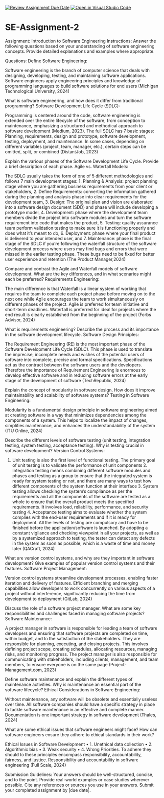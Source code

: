 [![Review Assignment Due Date](https://classroom.github.com/assets/deadline-readme-button-24ddc0f5d75046c5622901739e7c5dd533143b0c8e959d652212380cedb1ea36.svg)](https://classroom.github.com/a/-ucQIGTc)
[![Open in Visual Studio Code](https://classroom.github.com/assets/open-in-vscode-718a45dd9cf7e7f842a935f5ebbe5719a5e09af4491e668f4dbf3b35d5cca122.svg)](https://classroom.github.com/online_ide?assignment_repo_id=15239999&assignment_repo_type=AssignmentRepo)
# SE-Assignment-2
Assignment: Introduction to Software Engineering
Instructions:
Answer the following questions based on your understanding of software engineering concepts. Provide detailed explanations and examples where appropriate.

Questions:
Define Software Engineering:

Software engineering is the branch of computer science that deals with designing, developing, testing, and maintaining software applications. Software engineers apply engineering principles and knowledge of programming languages to build software solutions for end users (Michigan Technological University, 2024)

What is software engineering, and how does it differ from traditional programming?
Software Development Life Cycle (SDLC):

Programming is centered around the code, software engineering is extended over the entire lifecycle of the software, from conception to maintenance, emphasizing a structured and methodical approach to software development (Medium, 2023). The full SDLC has 7 basic stages: Planning, requirements, design and prototype, software development, testing, deployment, and maintenance. In some cases, depending on different variables (project, team, manager, etc.), certain steps can be omitted, split, or combined (DistantJob, 2023)

Explain the various phases of the Software Development Life Cycle. Provide a brief description of each phase.
Agile vs. Waterfall Models:

The SDLC usually takes the form of one of 5 different methodologies and follows 7 main development stages: 1. Planning & Analysis: project planning stage where you are gathering business requirements from your client or stakeholders, 2. Define Requirements: converting the information gathered during the planning and analysis phase into clear requirements for the development team, 3. Design: The original plan and vision are elaborated into a software design document (SDD) and phase will include developing a prototype model, 4. Development: phase where the development team members divide the project into software modules and turn the software requirement into code that makes the product, 5. Testing: quality assurance team perform validation testing to make sure it is functioning properly and does what it’s meant to do, 6. Deployment: phase where your final product is delivered to your intended user, and 7. Maintenance: phase is the final stage of the SDLC if you’re following the waterfall structure of the software development process where users may find bugs and errors that were missed in the earlier testing phase. These bugs need to be fixed for better user experience and retention (The Product Manager,2024)

Compare and contrast the Agile and Waterfall models of software development. What are the key differences, and in what scenarios might each be preferred?
Requirements Engineering:

The main difference is that Waterfall is a linear system of working that requires the team to complete each project phase before moving on to the next one while Agile encourages the team to work simultaneously on different phases of the project. Agile is preferred for team initiative and short-term deadlines. Waterfall is preferred for ideal for projects where the end result is clearly established from the beginning of the project (Forbs Advisor, 2024)

What is requirements engineering? Describe the process and its importance in the software development lifecycle.
Software Design Principles:

The Requirement Engineering (RE) is the most important phase of the Software Development Life Cycle (SDLC). This phase is used to translate the imprecise, incomplete needs and wishes of the potential users of software into complete, precise and formal specifications. Specifications act as the contract between the software users and the developers. Therefore the importance of Requirement Engineering is enormous to develop effective software and in reducing software errors at the early stage of the development of software (TechRepublic, 2024)

Explain the concept of modularity in software design. How does it improve maintainability and scalability of software systems?
Testing in Software Engineering:

Modularity is a fundamental design principle in software engineering aimed at creating software in a way that minimizes dependencies among the components of a system. This helps to localize the impact of changes, simplifies maintenance, and enhances the understandability of the system (ITU Online, 2024)

Describe the different levels of software testing (unit testing, integration testing, system testing, acceptance testing). Why is testing crucial in software development?
Version Control Systems:

1. Unit testing is also the first level of functional testing. The primary goal of unit testing is to validate the performance of unit components 2. Integration testing means combining different software modules and phases and testing as a group to ensure that the integrated system is ready for system testing or not, and there are many ways to test how different components of the system function at their interface 3. System testing allows checking the system’s compliance as per the requirements and all the components of the software are tested as a whole to ensure that the overall product meets the specified requirements. It involves load, reliability, performance, and security testing 4. Acceptance testing aims to evaluate whether the system complies with the end-user requirements and if it is ready for deployment. All the levels of testing are compulsory and have to be finished before the application/software is launched. By adopting a constant vigilance and checking viewpoint in all your projects, as well as by a systemized approach to testing, the tester can detect any defects in the system as soon as possible, which is a waste of time and money later (QACraft, 2024) 

What are version control systems, and why are they important in software development? Give examples of popular version control systems and their features.
Software Project Management:

Version control systems streamline development processes, enabling faster iteration and delivery of features. Efficient branching and merging capabilities allow developers to work concurrently on various aspects of a project without interference, significantly reducing the time from development to deployment (GitLab, 2024)

Discuss the role of a software project manager. What are some key responsibilities and challenges faced in managing software projects?
Software Maintenance:

A project manager in software is responsible for leading a team of software developers and ensuring that software projects are completed on time, within budget, and to the satisfaction of the stakeholders. They are responsible for planning, executing, and closing projects. This involves defining project scope, creating schedules, allocating resources, managing risks, and monitoring progress. The project manager is also responsible for communicating with stakeholders, including clients, management, and team members, to ensure everyone is on the same page (Project-Management.com, 2023)

Define software maintenance and explain the different types of maintenance activities. Why is maintenance an essential part of the software lifecycle?
Ethical Considerations in Software Engineering:

Without maintenance, any software will be obsolete and essentially useless over time. All software companies should have a specific strategy in place to tackle software maintenance in an effective and complete manner. Documentation is one important strategy in software development (Thales, 2024)

What are some ethical issues that software engineers might face? How can software engineers ensure they adhere to ethical standards in their work?

Ethical Issues in Software Development
• 1. Unethical data collection 
• 2. Algorithmic bias 
• 3. Weak security 
• 4. Wrong Priorities. 
To adhere they should to these principles encompass responsibility, accountability, fairness, and justice. Responsibility and accountability in software engineering (Full Scale, 2024)

Submission Guidelines:
Your answers should be well-structured, concise, and to the point.
Provide real-world examples or case studies wherever possible.
Cite any references or sources you use in your answers.
Submit your completed assignment by [due date].
